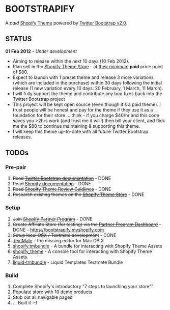 # BOOTSTRAPIFY
A *paid* [Shopify Theme](http://themes.shopify.com/) powered by [Twitter Bootstrap v2.0](http://twitter.github.com/bootstrap/).

## STATUS
**01 Feb 2012** - *Under development* 
 - Aiming to release within the next 10 days (10 Feb 2012). 
 - Plan sell in the [Shopify Theme Store](http://themes.shopify.com/) - at [their minimum](http://themes.shopify.com/services/themes/guidelines/) **paid** price point of $80. 
 - Expect to launch with 1 preset theme and release 3 more variations (which are included in the purchase) within 30 days following the initial release (1 new variation every 10 days: 20 February, 1 March, 11 March). 
 - I will fully support the theme and contribute any bug fixes back into the Twitter Bootstrap project
 - This project will be kept open source (even though it's a paid theme). I trust people will be honest and pay for the theme if they use it as a foundation for their store ... think - if you charge $40/hr and this code saves you >2hrs work (and trust me it will!) then bill your client, and flick me the $80 to continue maintaining & supporting this theme.
 - I will keep this theme up-to-date with all future Twitter Bootstrap releases.

## TODOs

### Pre-pair
 1. ~~Read [Twitter Bootstrap documentation](http://twitter.github.com/bootstrap/)~~ - DONE
 1. ~~Read [Shopify documentation](http://wiki.shopify.com/Main_Page)~~ - DONE
 1. ~~Read [Shopify Theme Review Guidlines](http://themes.shopify.com/services/themes/guidelines/)~~ - DONE
 1. ~~Research existing themes on the [Shopify Theme Store](http://themes.shopify.com/)~~ - DONE

### Setup
 1. ~~Join [Shopify Partner Program](http://www.shopify.com/partners)~~ - DONE 
 1. ~~Create Affiliate Store (for testing) via the [Partner Program Dashboard](https://app.shopify.com/services/partners/referrals)~~ - DONE - https://bootstrapify.myshopify.com
 1. ~~Setup local OSX / Textmate development~~ - DONE
  1. [TextMate](http://macromates.com/) - the missing editor for Mac OS X
  1. [shopify.tmbundle](https://github.com/meeech/shopify.tmbundle) - A bundle for interacting with Shopify Theme Assets
  1. [shopify_theme](https://github.com/Shopify/shopify_theme) - A console tool for interacting with Shopify Theme Assets.
  1. [liquid-tmbundle](https://github.com/andrew/liquid-tmbundle) - Liquid Templates Textmate Bundle

### Build
 1. Complete Shopify's introductory "7 steps to launching your store""
 1. Populate store with 10 demo products
 1. Stub out all navigable pages
 1. ... Built it :-)